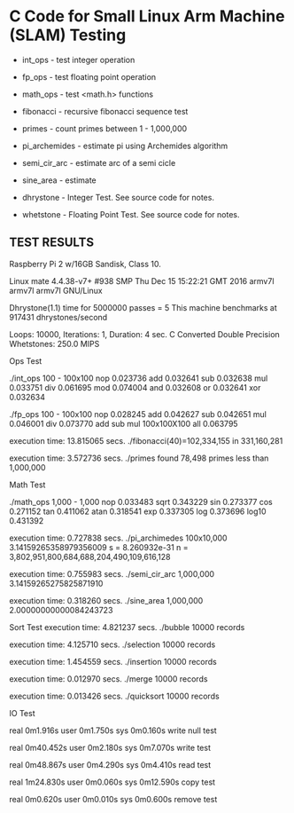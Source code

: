 # C Code for Small Linux Arm Machine (SLAM) Testing

* int_ops  - test integer operation
* fp_ops   - test floating point operation
* math_ops - test <math.h> functions

* fibonacci   - recursive fibonacci sequence test
* primes      - count primes between 1 - 1,000,000

* pi_archemides   - estimate pi using Archemides algorithm
* semi_cir_arc    - estimate arc of a semi cicle
* sine_area       - estimate

* dhrystone       - Integer Test. See source code for notes.
* whetstone       - Floating Point Test. See source code for notes.

## TEST RESULTS
Raspberry Pi 2 w/16GB Sandisk, Class 10.

Linux mate 4.4.38-v7+ #938 SMP Thu Dec 15 15:22:21 GMT 2016 armv7l armv7l armv7l GNU/Linux

Dhrystone(1.1) time for 5000000 passes = 5
This machine benchmarks at 917431 dhrystones/second

Loops: 10000, Iterations: 1, Duration: 4 sec.
C Converted Double Precision Whetstones: 250.0 MIPS

Ops Test

./int_ops	100 - 100x100
nop	0.023736
add	0.032641
sub	0.032638
mul	0.033751
div	0.061695
mod	0.074004
and	0.032608
or	0.032641
xor	0.032634

./fp_ops	100 - 100x100
nop	0.028245
add	0.042627
sub	0.042651
mul	0.046001
div	0.073770
add sub mul	100x100X100
all	0.063795

execution time: 13.815065 secs.	./fibonacci(40)=102,334,155 in 331,160,281

execution time: 3.572736 secs.	./primes found 78,498 primes less than 1,000,000

Math Test

./math_ops	1,000 - 1,000
nop	0.033483
sqrt	0.343229
sin	0.273377
cos	0.271152
tan	0.411062
atan	0.318541
exp	0.337305
log	0.373696
log10	0.431392

execution time: 0.727838 secs.	./pi_archimedes	100x10,000	3.14159265358979356009
s = 8.260932e-31
n = 3,802,951,800,684,688,204,490,109,616,128

execution time: 0.755983 secs.	./semi_cir_arc	1,000,000	3.14159265275825871910

execution time: 0.318260 secs.	./sine_area	1,000,000	2.00000000000084243723

Sort Test
execution time: 4.821237 secs.	./bubble 10000 records

execution time: 4.125710 secs.	./selection 10000 records

execution time: 1.454559 secs.	./insertion 10000 records

execution time: 0.012970 secs.	./merge 10000 records

execution time: 0.013426 secs.	./quicksort 10000 records

IO Test

real	0m1.916s
user	0m1.750s
sys	0m0.160s
write null test

real	0m40.452s
user	0m2.180s
sys	0m7.070s
write test

real	0m48.867s
user	0m4.290s
sys	0m4.410s
read test

real	1m24.830s
user	0m0.060s
sys	0m12.590s
copy test

real	0m0.620s
user	0m0.010s
sys	0m0.600s
remove test

